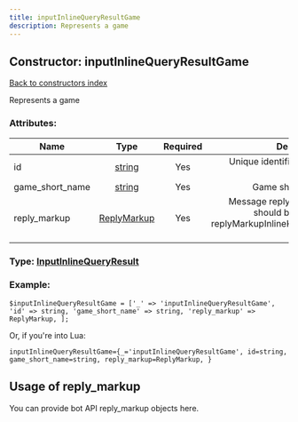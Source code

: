 ```yaml
---
title: inputInlineQueryResultGame
description: Represents a game
---
```

## Constructor: inputInlineQueryResultGame  
[Back to constructors index](index.md)



Represents a game

### Attributes:

| Name     |    Type       | Required | Description |
|----------|:-------------:|:--------:|------------:|
|id|[string](../types/string.md) | Yes|Unique identifier of this result|
|game\_short\_name|[string](../types/string.md) | Yes|Game short name|
|reply\_markup|[ReplyMarkup](../types/ReplyMarkup.md) | Yes|Message reply markup, should be of type replyMarkupInlineKeyboard or null|



### Type: [InputInlineQueryResult](../types/InputInlineQueryResult.md)


### Example:

```
$inputInlineQueryResultGame = ['_' => 'inputInlineQueryResultGame', 'id' => string, 'game_short_name' => string, 'reply_markup' => ReplyMarkup, ];
```  

Or, if you're into Lua:  


```
inputInlineQueryResultGame={_='inputInlineQueryResultGame', id=string, game_short_name=string, reply_markup=ReplyMarkup, }

```



## Usage of reply_markup

You can provide bot API reply_markup objects here.  


